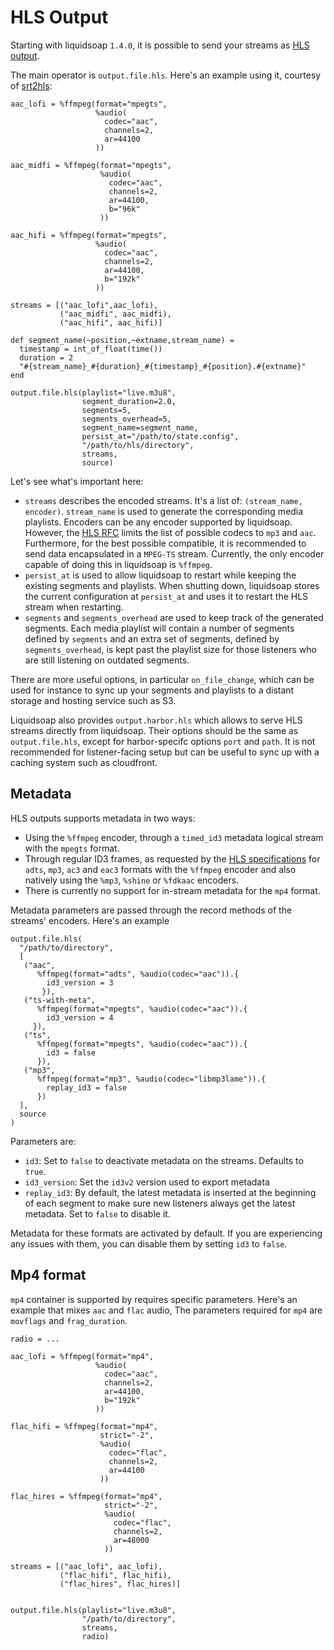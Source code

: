 # HLS Output

Starting with liquidsoap `1.4.0`, it is possible to send your streams as [HLS output](https://en.wikipedia.org/wiki/HTTP_Live_Streaming).

The main operator is `output.file.hls`. Here's an example using it, courtesy of [srt2hls](https://github.com/mbugeia/srt2hls):

```liquidsoap
aac_lofi = %ffmpeg(format="mpegts",
                   %audio(
                     codec="aac",
                     channels=2,
                     ar=44100
                   ))

aac_midfi = %ffmpeg(format="mpegts",
                    %audio(
                      codec="aac",
                      channels=2,
                      ar=44100,
                      b="96k"
                    ))

aac_hifi = %ffmpeg(format="mpegts",
                   %audio(
                     codec="aac",
                     channels=2,
                     ar=44100,
                     b="192k"
                   ))

streams = [("aac_lofi",aac_lofi),
           ("aac_midfi", aac_midfi),
           ("aac_hifi", aac_hifi)]

def segment_name(~position,~extname,stream_name) =
  timestamp = int_of_float(time())
  duration = 2
  "#{stream_name}_#{duration}_#{timestamp}_#{position}.#{extname}"
end

output.file.hls(playlist="live.m3u8",
                segment_duration=2.0,
                segments=5,
                segments_overhead=5,
                segment_name=segment_name,
                persist_at="/path/to/state.config",
                "/path/to/hls/directory",
                streams,
                source)
```

Let's see what's important here:

- `streams` describes the encoded streams. It's a list of: `(stream_name, encoder)`. `stream_name` is used to generate
  the corresponding media playlists. Encoders can be any encoder supported by liquidsoap. However, the [HLS RFC](https://tools.ietf.org/html/rfc8216)
  limits the list of possible codecs to `mp3` and `aac`. Furthermore, for the best possible compatible, it is recommended
  to send data encapsulated in a `MPEG-TS` stream. Currently, the only encoder capable of doing this in liquidsoap is `%ffmpeg`.
- `persist_at` is used to allow liquidsoap to restart while keeping the existing segments and playlists. When
  shutting down, liquidsoap stores the current configuration at `persist_at` and uses it to restart the HLS stream when
  restarting.
- `segments` and `segments_overhead` are used to keep track of the generated segments. Each media playlist will contain
  a number of segments defined by `segments` and an extra set of segments, defined by `segments_overhead`, is kept past the playlist size for those
  listeners who are still listening on outdated segments.

There are more useful options, in particular `on_file_change`, which can be used for instance to sync up your segments and playlists
to a distant storage and hosting service such as S3.

Liquidsoap also provides `output.harbor.hls` which allows to serve HLS streams directly from
liquidsoap. Their options should be the same as `output.file.hls`, except for harbor-specifc options `port` and `path`. It is
not recommended for listener-facing setup but can be useful to sync up with a caching system such as cloudfront.

## Metadata

HLS outputs supports metadata in two ways:

- Using the `%ffmpeg` encoder, through a `timed_id3` metadata logical stream with the `mpegts` format.
- Through regular ID3 frames, as requested by the [HLS specifications](https://datatracker.ietf.org/doc/html/rfc8216#section-3.4) for `adts`, `mp3`, `ac3` and `eac3` formats with the `%ffmpeg` encoder and also natively using the `%mp3`, `%shine` or `%fdkaac` encoders.
- There is currently no support for in-stream metadata for the `mp4` format.

Metadata parameters are passed through the record methods of the streams' encoders. Here's an example

```liquidsoap
output.file.hls(
  "/path/to/directory",
  [
   ("aac",
      %ffmpeg(format="adts", %audio(codec="aac")).{
        id3_version = 3
       }),
   ("ts-with-meta",
      %ffmpeg(format="mpegts", %audio(codec="aac")).{
        id3_version = 4
     }),
   ("ts",
      %ffmpeg(format="mpegts", %audio(codec="aac")).{
        id3 = false
      }),
   ("mp3",
      %ffmpeg(format="mp3", %audio(codec="libmp3lame")).{
        replay_id3 = false
      })
  ],
  source
)
```

Parameters are:

- `id3`: Set to `false` to deactivate metadata on the streams. Defaults to `true`.
- `id3_version`: Set the `id3v2` version used to export metadata
- `replay_id3`: By default, the latest metadata is inserted at the beginning of each segment to make sure new listeners always get the latest metadata. Set to `false` to disable it.

Metadata for these formats are activated by default. If you are experiencing any issues with them, you can disable them by setting `id3` to `false`.

## Mp4 format

`mp4` container is supported by requires specific parameters. Here's an example that mixes `aac` and `flac` audio, The parameters
required for `mp4` are `movflags` and `frag_duration`.

```liquidsoap
radio = ...

aac_lofi = %ffmpeg(format="mp4",
                   %audio(
                     codec="aac",
                     channels=2,
                     ar=44100,
                     b="192k"
                   ))

flac_hifi = %ffmpeg(format="mp4",
                    strict="-2",
                    %audio(
                      codec="flac",
                      channels=2,
                      ar=44100
                    ))

flac_hires = %ffmpeg(format="mp4",
                     strict="-2",
                     %audio(
                       codec="flac",
                       channels=2,
                       ar=48000
                     ))

streams = [("aac_lofi", aac_lofi),
           ("flac_hifi", flac_hifi),
           ("flac_hires", flac_hires)]


output.file.hls(playlist="live.m3u8",
                "/path/to/directory",
                streams,
                radio)
```
